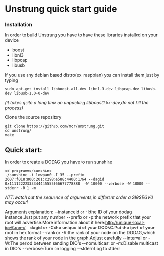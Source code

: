 # Unstrung quick start guide


### Installation

In order to build Unstrung you have to have these libraries installed on your device
* boost 
* libnl3
* libpcap
* libusb

If you use any debian based distro(ex. raspbian) you can install them just by typing
```
sudo apt-get install libboost-all-dev libnl-3-dev libpcap-dev libusb-dev libusb-1.0-0-dev
```
*(it takes quite a long time on unpacking libboost1.55-dev,do not kill the process)*

Clone the source repository
```
git clone https://github.com/mcr/unstrung.git
cd unstrung/
make
```

## Quick start:

In order to create a DODAG you have to run sunshine
```
cd programms/sunshine
./sunshine -i lowpan0 -I 35 --prefix 2607:f018:800:201:c298:e588:4400:1/64 --dagid 0x11112222333344445555666677778888  -W 10000 --verbose -W 10000 --stderr -R 1 -m
```
*ATT:watch out the sequence of arguments,in different order a SIGSEGV0 may occur!*

Arguments explanation:
--instanceid or -I:the ID of your dodag instance.Just put any number
--prefix or -p:the network prefix that your root will advertise.More information about it here:http://unique-local-ipv6.com/
--dagid or -G:the unique id of your DODAG.Put the ipv6 of your root in hex format
--rank or -R:the rank of your node on the DODAG,which shows the rank of your node in the graph.Adjust carefully
--interval or -W:The period between sending DIO's
--nomulticast or -m:Disable multicast in DIO's
--verbose:Turn on logging
--stderr:Log to stderr